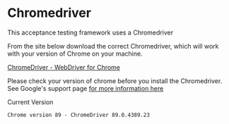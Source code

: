 # Chromedriver

This acceptance testing framework uses a Chromedriver 

From the site below download the correct Chromedriver, which will work with your version of Chrome on your machine. 

[ChromeDriver - WebDriver for Chrome](https://chromedriver.chromium.org/downloads)

Please check your version of chrome before you install the Chromedriver. 
See Google's support page [for more information here](https://support.google.com/chrome/answer/95414?co=GENIE.Platform%3DDesktop&hl=en)

Current Version
```shell
Chrome version 89 - ChromeDriver 89.0.4389.23
```